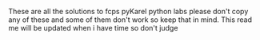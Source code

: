 These are all the solutions to fcps pyKarel python labs please don't copy any of these and some of them don't work so keep that in mind. This read me will be updated 
when i have time so don't judge
